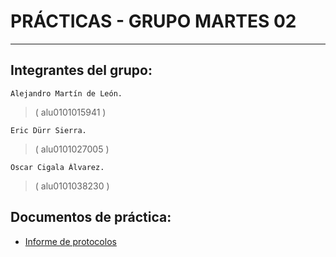 # PRÁCTICAS - GRUPO MARTES 02
***

## Integrantes del grupo:
    Alejandro Martín de León.
>   ( alu0101015941 )
    
    Eric Dürr Sierra.
>   ( alu0101027005 )

    Oscar Cigala Álvarez.
>   ( alu0101038230 )

## Documentos de práctica:
 - [Informe de protocolos](./INFORME-PROTOCOLOS.md)
